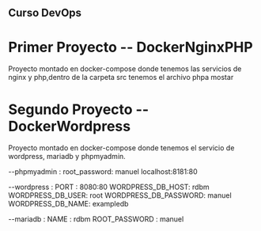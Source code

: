## Curso DevOps

# Primer Proyecto -- DockerNginxPHP

Proyecto montado en docker-compose donde tenemos las servicios de nginx y php,dentro de la carpeta src tenemos el archivo phpa mostar

# Segundo Proyecto -- DockerWordpress

Proyecto montado en docker-compose donde tenemos el servicio de wordpress, mariadb y phpmyadmin.

--phpmyadmin :
	root_password: manuel 
	localhost:8181:80

--wordpress : 
	PORT : 8080:80
	WORDPRESS_DB_HOST: rdbm
      	WORDPRESS_DB_USER: root
      	WORDPRESS_DB_PASSWORD: manuel
      	WORDPRESS_DB_NAME: exampledb

--mariadb :
	NAME : rdbm
	ROOT_PASSWORD : manuel

